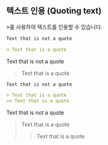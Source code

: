## 텍스트 인용 (Quoting text)

<kbd>></kbd>를 사용하여 텍스트를 인용할 수 있습니다.

```markdown
Text that is not a quote

> Text that is a quote
```

Text that is not a quote

> Text that is a quote

```markdown
Text that is not a quote

> Text that is a quote
>> Text that is a quote
```

Text that is not a quote

> Text that is a quote
>> Text that is a quote